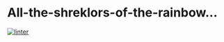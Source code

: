 # All-the-shreklors-of-the-rainbow...
 [![linter](https://github.com/Logan-Parker/All-the-shreklors-of-the-rainbow/workflows/linter/badge.svg)](https://github.com/marketplace/actions/super-linter)
